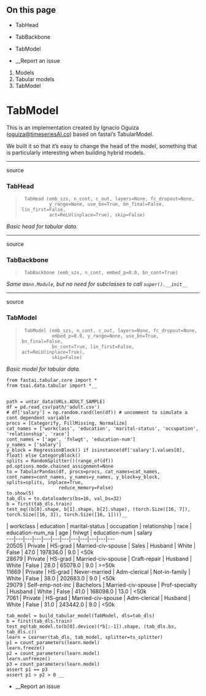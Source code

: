 ## On this page

  * TabHead
  * TabBackbone
  * TabModel



  * __Report an issue



  1. Models
  2. Tabular models
  3. TabModel



# TabModel

This is an implementation created by Ignacio Oguiza (oguiza@timeseriesAI.co) based on fastai’s TabularModel.

We built it so that it’s easy to change the head of the model, something that is particularly interesting when building hybrid models.

* * *

source

### TabHead

> 
>      TabHead (emb_szs, n_cont, c_out, layers=None, fc_dropout=None,
>               y_range=None, use_bn=True, bn_final=False, lin_first=False,
>               act=ReLU(inplace=True), skip=False)

_Basic head for tabular data._

* * *

source

### TabBackbone

> 
>      TabBackbone (emb_szs, n_cont, embed_p=0.0, bn_cont=True)

_Same as`nn.Module`, but no need for subclasses to call `super().__init__`_

* * *

source

### TabModel

> 
>      TabModel (emb_szs, n_cont, c_out, layers=None, fc_dropout=None,
>                embed_p=0.0, y_range=None, use_bn=True, bn_final=False,
>                bn_cont=True, lin_first=False, act=ReLU(inplace=True),
>                skip=False)

_Basic model for tabular data._
    
    
    from fastai.tabular.core import *
    from tsai.data.tabular import *__
    
    
    path = untar_data(URLs.ADULT_SAMPLE)
    df = pd.read_csv(path/'adult.csv')
    # df['salary'] = np.random.rand(len(df)) # uncomment to simulate a cont dependent variable
    procs = [Categorify, FillMissing, Normalize]
    cat_names = ['workclass', 'education', 'marital-status', 'occupation', 'relationship', 'race']
    cont_names = ['age', 'fnlwgt', 'education-num']
    y_names = ['salary']
    y_block = RegressionBlock() if isinstance(df['salary'].values[0], float) else CategoryBlock()
    splits = RandomSplitter()(range_of(df))
    pd.options.mode.chained_assignment=None
    to = TabularPandas(df, procs=procs, cat_names=cat_names, cont_names=cont_names, y_names=y_names, y_block=y_block, splits=splits, inplace=True, 
                       reduce_memory=False)
    to.show(5)
    tab_dls = to.dataloaders(bs=16, val_bs=32)
    b = first(tab_dls.train)
    test_eq((b[0].shape, b[1].shape, b[2].shape), (torch.Size([16, 7]), torch.Size([16, 3]), torch.Size([16, 1])))__

| workclass | education | marital-status | occupation | relationship | race | education-num_na | age | fnlwgt | education-num | salary  
---|---|---|---|---|---|---|---|---|---|---|---  
20505 | Private | HS-grad | Married-civ-spouse | Sales | Husband | White | False | 47.0 | 197836.0 | 9.0 | <50k  
28679 | Private | HS-grad | Married-civ-spouse | Craft-repair | Husband | White | False | 28.0 | 65078.0 | 9.0 | >=50k  
11669 | Private | HS-grad | Never-married | Adm-clerical | Not-in-family | White | False | 38.0 | 202683.0 | 9.0 | <50k  
29079 | Self-emp-not-inc | Bachelors | Married-civ-spouse | Prof-specialty | Husband | White | False | 41.0 | 168098.0 | 13.0 | <50k  
7061 | Private | HS-grad | Married-civ-spouse | Adm-clerical | Husband | White | False | 31.0 | 243442.0 | 9.0 | <50k  
      
    
    tab_model = build_tabular_model(TabModel, dls=tab_dls)
    b = first(tab_dls.train)
    test_eq(tab_model.to(b[0].device)(*b[:-1]).shape, (tab_dls.bs, tab_dls.c))
    learn = Learner(tab_dls, tab_model, splitter=ts_splitter)
    p1 = count_parameters(learn.model)
    learn.freeze()
    p2 = count_parameters(learn.model)
    learn.unfreeze()
    p3 = count_parameters(learn.model)
    assert p1 == p3
    assert p1 > p2 > 0 __

  * __Report an issue


